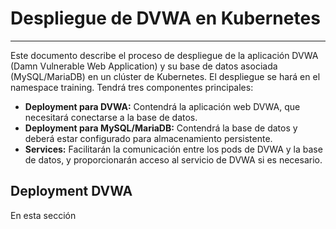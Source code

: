 # Despliegue de DVWA en Kubernetes 
---
Este documento describe el proceso de despliegue de la aplicación DVWA (Damn Vulnerable Web Application) y su base de datos asociada (MySQL/MariaDB) en un clúster de Kubernetes. El despliegue se hará en el namespace training. Tendrá tres componentes principales:

- **Deployment para DVWA:** Contendrá la aplicación web DVWA, que necesitará conectarse a la base de datos.
- **Deployment para MySQL/MariaDB:** Contendrá la base de datos y deberá estar configurado para almacenamiento persistente.
- **Services:** Facilitarán la comunicación entre los pods de DVWA y la base de datos, y proporcionarán acceso al servicio de DVWA si es necesario.
## Deployment DVWA
En esta sección


